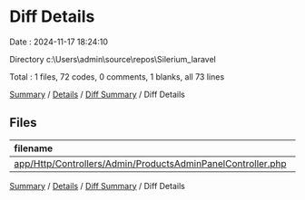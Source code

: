 # Diff Details

Date : 2024-11-17 18:24:10

Directory c:\\Users\\admin\\source\\repos\\Silerium_laravel

Total : 1 files,  72 codes, 0 comments, 1 blanks, all 73 lines

[Summary](results.md) / [Details](details.md) / [Diff Summary](diff.md) / Diff Details

## Files
| filename | language | code | comment | blank | total |
| :--- | :--- | ---: | ---: | ---: | ---: |
| [app/Http/Controllers/Admin/ProductsAdminPanelController.php](/app/Http/Controllers/Admin/ProductsAdminPanelController.php) | PHP | 72 | 0 | 1 | 73 |

[Summary](results.md) / [Details](details.md) / [Diff Summary](diff.md) / Diff Details
